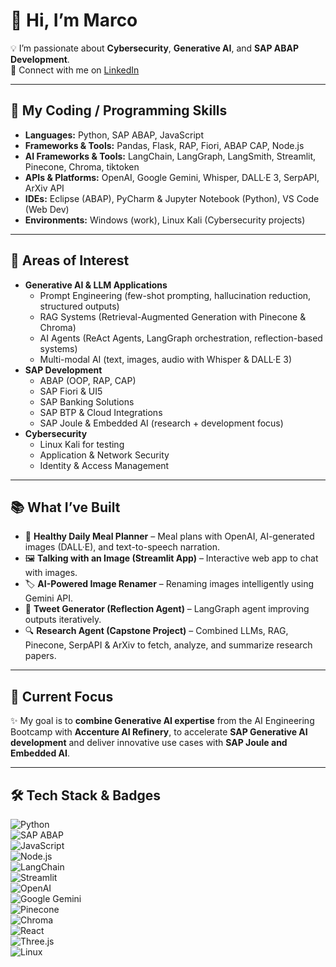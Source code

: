 # 👋 Hi, I’m Marco  

💡 I’m passionate about **Cybersecurity**, **Generative AI**, and **SAP ABAP Development**.  
🔗 Connect with me on [LinkedIn](https://www.linkedin.com/in/marko-marciano-906bbaa27b/)  

---

## 🌱 My Coding / Programming Skills  

- **Languages:** Python, SAP ABAP, JavaScript  
- **Frameworks & Tools:** Pandas, Flask, RAP, Fiori, ABAP CAP, Node.js  
- **AI Frameworks & Tools:** LangChain, LangGraph, LangSmith, Streamlit, Pinecone, Chroma, tiktoken  
- **APIs & Platforms:** OpenAI, Google Gemini, Whisper, DALL·E 3, SerpAPI, ArXiv API  
- **IDEs:** Eclipse (ABAP), PyCharm & Jupyter Notebook (Python), VS Code (Web Dev)  
- **Environments:** Windows (work), Linux Kali (Cybersecurity projects)  

---

## 🎯 Areas of Interest  

- **Generative AI & LLM Applications**  
  - Prompt Engineering (few-shot prompting, hallucination reduction, structured outputs)  
  - RAG Systems (Retrieval-Augmented Generation with Pinecone & Chroma)  
  - AI Agents (ReAct Agents, LangGraph orchestration, reflection-based systems)  
  - Multi-modal AI (text, images, audio with Whisper & DALL·E 3)  
- **SAP Development**  
  - ABAP (OOP, RAP, CAP)  
  - SAP Fiori & UI5  
  - SAP Banking Solutions  
  - SAP BTP & Cloud Integrations  
  - SAP Joule & Embedded AI (research + development focus)  
- **Cybersecurity**  
  - Linux Kali for testing  
  - Application & Network Security  
  - Identity & Access Management  

---

## 📚 What I’ve Built  

- 🥗 **Healthy Daily Meal Planner** – Meal plans with OpenAI, AI-generated images (DALL·E), and text-to-speech narration.  
- 🖼️ **Talking with an Image (Streamlit App)** – Interactive web app to chat with images.  
- 🏷️ **AI-Powered Image Renamer** – Renaming images intelligently using Gemini API.  
- 📖 **Tweet Generator (Reflection Agent)** – LangGraph agent improving outputs iteratively.  
- 🔍 **Research Agent (Capstone Project)** – Combined LLMs, RAG, Pinecone, SerpAPI & ArXiv to fetch, analyze, and summarize research papers.  
 <!-- ☕ **SAP Caffè** – Interactive 3D portfolio (Three.js) to showcase SAP ABAP tools & projects. -->  

---

## 🚀 Current Focus  

✨ My goal is to **combine Generative AI expertise** from the AI Engineering Bootcamp with **Accenture AI Refinery**, to accelerate **SAP Generative AI development** and deliver innovative use cases with **SAP Joule and Embedded AI**.  

---

## 🛠️ Tech Stack & Badges  

![Python](https://img.shields.io/badge/Python-3776AB?style=for-the-badge&logo=python&logoColor=white)  
![SAP ABAP](https://img.shields.io/badge/SAP-0FAAFF?style=for-the-badge&logo=sap&logoColor=white)  
![JavaScript](https://img.shields.io/badge/JavaScript-F7DF1E?style=for-the-badge&logo=javascript&logoColor=black)  
![Node.js](https://img.shields.io/badge/Node.js-339933?style=for-the-badge&logo=node.js&logoColor=white)  
![LangChain](https://img.shields.io/badge/LangChain-000000?style=for-the-badge&logo=chainlink&logoColor=white)  
![Streamlit](https://img.shields.io/badge/Streamlit-FF4B4B?style=for-the-badge&logo=streamlit&logoColor=white)  
![OpenAI](https://img.shields.io/badge/OpenAI-412991?style=for-the-badge&logo=openai&logoColor=white)  
![Google Gemini](https://img.shields.io/badge/Gemini-4285F4?style=for-the-badge&logo=google&logoColor=white)  
![Pinecone](https://img.shields.io/badge/Pinecone-2F80ED?style=for-the-badge&logo=pinecone&logoColor=white)  
![Chroma](https://img.shields.io/badge/Chroma-FF9800?style=for-the-badge&logoColor=white)  
![React](https://img.shields.io/badge/React-20232A?style=for-the-badge&logo=react&logoColor=61DAFB)  
![Three.js](https://img.shields.io/badge/Three.js-000000?style=for-the-badge&logo=three.js&logoColor=white)  
![Linux](https://img.shields.io/badge/Linux-FCC624?style=for-the-badge&logo=linux&logoColor=black)  
